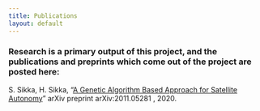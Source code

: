 ```yaml
---
title: Publications
layout: default
---
```

### Research is a primary output of this project, and the publications and preprints which come out of the project are posted here: ###

S. Sikka, H. Sikka, “[A Genetic Algorithm Based Approach for Satellite Autonomy](https://arxiv.org/abs/2011.05281)” arXiv preprint arXiv:2011.05281 , 2020.
